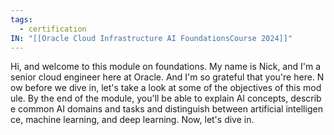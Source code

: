 ```yaml
---
tags:
  - certification
IN: "[[Oracle Cloud Infrastructure AI FoundationsCourse 2024]]"
---
```

Hi, and welcome to this module on foundations. My name is Nick, and I'm a senior cloud engineer here at Oracle. And I'm so grateful that you're here. Now before we dive in, let's take a look at some of the objectives of this module. By the end of the module, you'll be able to explain AI concepts, describe common AI domains and tasks and distinguish between artificial intelligence, machine learning, and deep learning. Now, let's dive in.